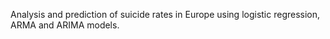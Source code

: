 Analysis and prediction of suicide rates in Europe using logistic regression, ARMA and ARIMA models.
